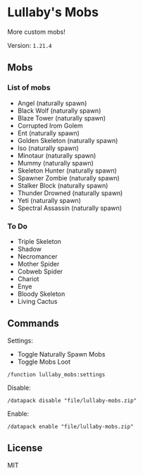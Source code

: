 # Lullaby's Mobs

More custom mobs!

Version: `1.21.4`

## Mobs

### List of mobs

- Angel (naturally spawn)
- Black Wolf (naturally spawn)
- Blaze Tower (naturally spawn)
- Corrupted Irom Golem
- Ent (naturally spawn)
- Golden Skeleton (naturally spawn)
- Iso (naturally spawn)
- Minotaur (naturally spawn)
- Mummy (naturally spawn)
- Skeleton Hunter (naturally spawn)
- Spawner Zombie (naturally spawn)
- Stalker Block (naturally spawn)
- Thunder Drowned (naturally spawn)
- Yeti (naturally spawn)
- Spectral Assassin (naturally spawn)

### To Do

- Triple Skeleton
- Shadow
- Necromancer
- Mother Spider
- Cobweb Spider
- Chariot
- Enye
- Bloody Skeleton
- Living Cactus

## Commands

Settings:

- Toggle Naturally Spawn Mobs
- Toggle Mobs Loot

```mcfunction
/function lullaby_mobs:settings
```

Disable:

```mcfunction
/datapack disable "file/lullaby-mobs.zip"
```

Enable:

```mcfunction
/datapack enable "file/lullaby-mobs.zip"
```

## License

MIT